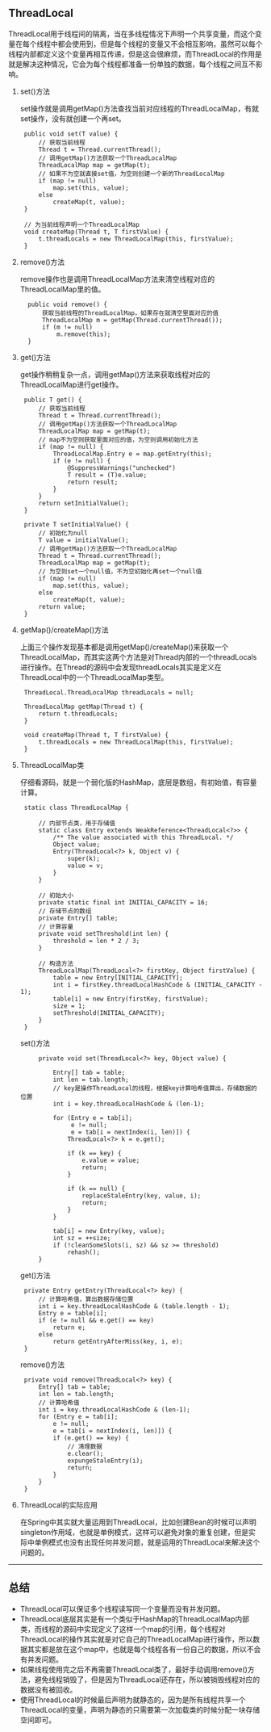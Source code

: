 ## ThreadLocal

ThreadLocal用于线程间的隔离，当在多线程情况下声明一个共享变量，而这个变量在每个线程中都会使用到，但是每个线程的变量又不会相互影响，虽然可以每个线程内部都定义这个变量再相互传递，但是这会很麻烦，而ThreadLocal的作用是就是解决这种情况，它会为每个线程都准备一份单独的数据，每个线程之间互不影响。

1. set()方法

   set操作就是调用getMap()方法查找当前对应线程的ThreadLocalMap，有就set操作，没有就创建一个再set。

   ```
    public void set(T value) {
        // 获取当前线程
        Thread t = Thread.currentThread();
        // 调用getMap()方法获取一个ThreadLocalMap
        ThreadLocalMap map = getMap(t);
        // 如果不为空就直接set值，为空则创建一个新的ThreadLocalMap
        if (map != null)
            map.set(this, value);
        else
            createMap(t, value);
    }

    // 为当前线程声明一个ThreadLocalMap
    void createMap(Thread t, T firstValue) {
        t.threadLocals = new ThreadLocalMap(this, firstValue);
    }
   ```

2. remove()方法

   remove操作也是调用ThreadLocalMap方法来清空线程对应的ThreadLocalMap里的值。

   ```
     public void remove() {
         获取当前线程的ThreadLocalMap，如果存在就清空里面对应的值
         ThreadLocalMap m = getMap(Thread.currentThread());
         if (m != null)
             m.remove(this);
     }
   ```
3. get()方法

   get操作稍稍复杂一点，调用getMap()方法来获取线程对应的ThreadLocalMap进行get操作。

   ```
    public T get() {
        // 获取当前线程
        Thread t = Thread.currentThread();
        // 调用getMap()方法获取一个ThreadLocalMap
        ThreadLocalMap map = getMap(t);
        // map不为空则获取里面对应的值，为空则调用初始化方法
        if (map != null) {
            ThreadLocalMap.Entry e = map.getEntry(this);
            if (e != null) {
                @SuppressWarnings("unchecked")
                T result = (T)e.value;
                return result;
            }
        }
        return setInitialValue();
    }

    private T setInitialValue() {
        // 初始化为null
        T value = initialValue();
        // 调用getMap()方法获取一个ThreadLocalMap
        Thread t = Thread.currentThread();
        ThreadLocalMap map = getMap(t);
        // 为空则set一个null值，不为空初始化再set一个null值
        if (map != null)
            map.set(this, value);
        else
            createMap(t, value);
        return value;
    }
   ```

4. getMap()/createMap()方法
   
   上面三个操作发现基本都是调用getMap()/createMap()来获取一个ThreadLocalMap，而其实这两个方法是对Thread内部的一个threadLocals进行操作。在Thread的源码中会发现threadLocals其实是定义在ThreadLocal中的一个ThreadLocalMap类型。

   ```
    ThreadLocal.ThreadLocalMap threadLocals = null;

    ThreadLocalMap getMap(Thread t) {
        return t.threadLocals;
    }
   
    void createMap(Thread t, T firstValue) {
        t.threadLocals = new ThreadLocalMap(this, firstValue);
    }

   ```

5. ThreadLocalMap类

   仔细看源码，就是一个弱化版的HashMap，底层是数组，有初始值，有容量计算。

   ```
    static class ThreadLocalMap {
        
        // 内部节点类，用于存储值
        static class Entry extends WeakReference<ThreadLocal<?>> {
            /** The value associated with this ThreadLocal. */
            Object value;
            Entry(ThreadLocal<?> k, Object v) {
                super(k);
                value = v;
            }
        }

        // 初始大小
        private static final int INITIAL_CAPACITY = 16;
        // 存储节点的数组
        private Entry[] table;
        // 计算容量
        private void setThreshold(int len) {
            threshold = len * 2 / 3;
        }

        // 构造方法
        ThreadLocalMap(ThreadLocal<?> firstKey, Object firstValue) {
            table = new Entry[INITIAL_CAPACITY];
            int i = firstKey.threadLocalHashCode & (INITIAL_CAPACITY - 1);
            table[i] = new Entry(firstKey, firstValue);
            size = 1;
            setThreshold(INITIAL_CAPACITY);
        }
    }
   ```
   
   set()方法
   
   ```
        private void set(ThreadLocal<?> key, Object value) {

            Entry[] tab = table;
            int len = tab.length;
            // key是操作ThreadLocal的线程，根据key计算哈希值算出，存储数据的位置
            int i = key.threadLocalHashCode & (len-1);

            for (Entry e = tab[i];
                 e != null;
                 e = tab[i = nextIndex(i, len)]) {
                ThreadLocal<?> k = e.get();

                if (k == key) {
                    e.value = value;
                    return;
                }

                if (k == null) {
                    replaceStaleEntry(key, value, i);
                    return;
                }
            }

            tab[i] = new Entry(key, value);
            int sz = ++size;
            if (!cleanSomeSlots(i, sz) && sz >= threshold)
                rehash();
        }
   ```
   get()方法

   ```
    private Entry getEntry(ThreadLocal<?> key) {
        // 计算哈希值，算出数据存储位置
        int i = key.threadLocalHashCode & (table.length - 1);
        Entry e = table[i];
        if (e != null && e.get() == key)
            return e;
        else
            return getEntryAfterMiss(key, i, e);
    }

   ```
   
   remove()方法

   ```
    private void remove(ThreadLocal<?> key) {
        Entry[] tab = table;
        int len = tab.length;
        // 计算哈希值
        int i = key.threadLocalHashCode & (len-1);
        for (Entry e = tab[i];
            e != null;
            e = tab[i = nextIndex(i, len)]) {
            if (e.get() == key) {
                // 清理数据
                e.clear();
                expungeStaleEntry(i);
                return;
            }
        }
    }
   ```

6. ThreadLocal的实际应用

   在Spring中其实就大量运用到ThreadLocal，比如创建Bean的时候可以声明singleton作用域，也就是单例模式，这样可以避免对象的重复创建，但是实际中单例模式也没有出现任何并发问题，就是运用的ThreadLocal来解决这个问题的。


---

## 总结

- ThreadLocal可以保证多个线程读写同一个变量而没有并发问题。
- ThreadLocal底层其实是有一个类似于HashMap的ThreadLocalMap内部类，而线程的源码中实现定义了这样一个map的引用，每个线程对ThreadLocal的操作其实就是对它自己的ThreadLocalMap进行操作，所以数据其实都是放在这个map中，也就是每个线程各有一份自己的数据，所以不会有并发问题。
- 如果线程使用完之后不再需要ThreadLocal类了，最好手动调用remove()方法，避免线程销毁了，但是因为ThreadLocal还存在，所以被销毁线程对应的数据没有被回收。
- 使用ThreadLocal的时候最后声明为就静态的，因为是所有线程共享一个ThreadLocal的变量，声明为静态的只需要第一次加载类的时候分配一块存储空间即可。